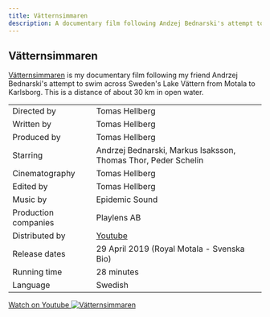 ```yaml
---
title: Vätternsimmaren
description: A documentary film following Andzej Bednarski's attempt to swim across Sweden's Lake Vättern.
---
```

## Vätternsimmaren

[Vätternsimmaren](https://www.youtube.com/watch?v=3VL5xEA_iPA) is my documentary film following my friend Andrzej Bednarski's attempt to swim across Sweden's Lake Vättern from Motala to Karlsborg. This is a distance of about 30 km in open water.

<table>
    <tr>
        <td>Directed by</td>
        <td>Tomas Hellberg</td>
    </tr>
    <tr>
        <td>Written by</td>
        <td>Tomas Hellberg</td>
    </tr>
    <tr>
        <td>Produced by</td>
        <td>Tomas Hellberg</td>
    </tr>
    <tr>
        <td>Starring</td>
        <td>Andrzej Bednarski, Markus Isaksson, Thomas Thor, Peder Schelin</td>
    </tr>
    <tr>
        <td>Cinematography</td>
        <td>Tomas Hellberg</td>
    </tr>
    <tr>
        <td>Edited by</td>
        <td>Tomas Hellberg</td>
    </tr>
    <tr>
        <td>Music by</td>
        <td>Epidemic Sound</td>
    </tr>
    <tr>
        <td>Production companies</td>
        <td>Playlens AB</td>
    </tr>
    <tr>
        <td>Distributed by</td>
        <td><a href="https://www.youtube.com/watch?v=3VL5xEA_iPA">Youtube</a></td>
    </tr>
    <tr>
        <td>Release dates</td>
        <td>29 April 2019 (Royal Motala - Svenska Bio)</td>
    </tr>
    <tr>
        <td>Running time</td>
        <td>28 minutes</td>
    </tr>
    <tr>
        <td>Language</td>
        <td>Swedish</td>
    </tr>
</table>



<a href="https://www.youtube.com/watch?v=3VL5xEA_iPA">
Watch on Youtube
<img src="./poster.jpg" alt="Vätternsimmaren" title="Vätternsimmaren" id="poster" />
</a>

<!-- div class="video-container">
<iframe class="video" src="https://www.youtube.com/embed/3VL5xEA_iPA" title="Vätternsimmaren" frameborder="0" allow="accelerometer; autoplay; clipboard-write; encrypted-media; gyroscope; picture-in-picture" allowfullscreen></iframe>
</div -->
